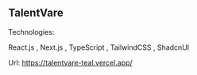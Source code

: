 ## TalentVare

Technologies:

React.js , Next.js , TypeScript , TailwindCSS , ShadcnUI

Url:
https://talentvare-teal.vercel.app/

